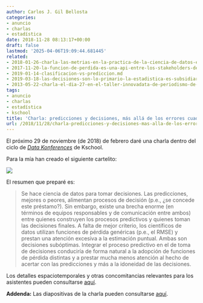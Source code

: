 ```yaml
---
author: Carlos J. Gil Bellosta
categories:
- anuncio
- charlas
- estadística
date: 2018-11-28 08:13:17+00:00
draft: false
lastmod: '2025-04-06T19:09:44.681445'
related:
- 2018-01-26-charla-las-metrias-en-la-practica-de-la-ciencia-de-datos-el-papel-de-la-teoria.md
- 2017-11-20-la-funcion-de-perdida-es-una-api-entre-los-stakeholders-de-un-analisis-estadistico.md
- 2019-01-14-clasificacion-vs-prediccion.md
- 2019-03-18-las-decisiones-son-lo-primario-la-estadistica-es-subsidiaria.md
- 2013-05-22-charla-el-dia-27-en-el-taller-innovadata-de-periodismo-de-datos.md
tags:
- anuncio
- charlas
- estadística
- kschool
title: 'Charla: predicciones y decisiones, más allá de los errores cuadráticos'
url: /2018/11/28/charla-predicciones-y-decisiones-mas-alla-de-los-errores-cuadraticos/
---
```


El próximo 29 de noviembre (de 2018) de febrero daré una charla dentro del ciclo de [_Data Konferences_](http://kschool.com/blog/eventos/kschool-convoca-las-primeras-data-konferences/) de Kschool.

Para la mía han creado el siguiente cartelito:

![](/wp-uploads/2018/11/konferences_201811.jpg)

El resumen que preparé es:

>Se hace ciencia de datos para tomar decisiones. Las predicciones, mejores o peores, alimentan procesos de decisión (p.e., ¿se concede este préstamo?). Sin embargo, existe una brecha enorme (en términos de equipos responsables y de comunicación entre ambos) entre quienes construyen los procesos predictivos y quienes toman las decisiones finales. A falta de mejor criterio, los científicos de datos utilizan funciones de pérdida genéricas (p.e., el RMSE) y prestan una atención excesiva a la estimación puntual. Ambas son decisiones subóptimas. Integrar el proceso predictivo en el de toma de decisiones conduciría de forma natural a la adopción de funciones de pérdida distintas y a prestar mucha menos atención al hecho de acertar con las predicciones y más a la idoneidad de las decisiones.

Los detalles espaciotemporales y otras concomitancias relevantes para los asistentes pueden consultarse [aquí](https://www.eventbrite.es/e/entradas-data-konferences-52531154096).

**Addenda:** Las diapositivas de la charla pueden consultarse [aquí](/uploads/charla_konference_decisiones_201811/charla_konference_decisiones_201811.html).